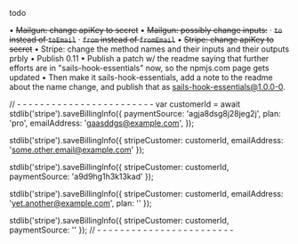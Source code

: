 todo

• ~~Mailgun: change apiKey to secret~~
• ~~Mailgun: possibly change inputs:~~
  · ~~`to` instead of `toEmail`~~
  · ~~`from` instead of `fromEmail`~~
• ~~Stripe: change apiKey to secret~~
• Stripe: change the method names and their inputs and their outputs prbly
• Publish 0.11
• Publish a patch w/ the readme saying that further efforts are in "sails-hook-essentials" now, so the npmjs.com page gets updated
• Then make it sails-hook-essentials, add a note to the readme about the name change, and publish that as sails-hook-essentials@1.0.0-0.





// - - - - - - - - - - - - - - - - - - - - - - - -
var customerId = await stdlib('stripe').saveBillingInfo({
  paymentSource: 'agja8dsg8j28jeg2j',
  plan: 'pro',
  emailAddress: 'gaasddgs@example.com',
});

stdlib('stripe').saveBillingInfo({
  stripeCustomer: customerId,
  emailAddress: 'some.other.email@example.com'
});

stdlib('stripe').saveBillingInfo({
  stripeCustomer: customerId,
  paymentSource: 'a9d9hg1h3k13kad'
});

stdlib('stripe').saveBillingInfo({
  stripeCustomer: customerId,
  emailAddress: 'yet.another@example.com',
  plan: ''
});

stdlib('stripe').saveBillingInfo({
  stripeCustomer: customerId,
  paymentSource: ''
});
// - - - - - - - - - - - - - - - - - - - - - - - -

